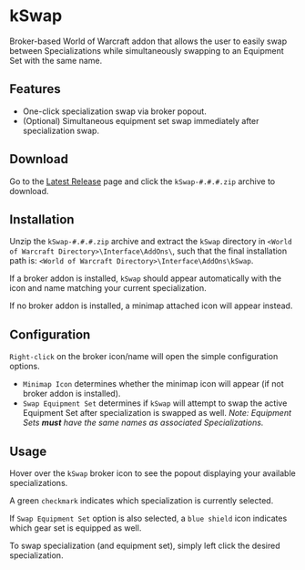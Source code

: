 # kSwap

Broker-based World of Warcraft addon that allows the user to easily swap between Specializations while simultaneously swapping to an Equipment Set with the same name.

## Features

- One-click specialization swap via broker popout.
- (Optional) Simultaneous equipment set swap immediately after specialization swap.

## Download

Go to the [Latest Release](https://github.com/GabeStah/kSwap/releases/latest) page and click the `kSwap-#.#.#.zip` archive to download.

## Installation

Unzip the `kSwap-#.#.#.zip` archive and extract the `kSwap` directory in `<World of Warcraft Directory>\Interface\AddOns\`, such that the final installation path is: `<World of Warcraft Directory>\Interface\AddOns\kSwap`.

If a broker addon is installed, `kSwap` should appear automatically with the icon and name matching your current specialization.

If no broker addon is installed, a minimap attached icon will appear instead.

## Configuration

`Right-click` on the broker icon/name will open the simple configuration options.

- `Minimap Icon` determines whether the minimap icon will appear (if not broker addon is installed).
- `Swap Equipment Set` determines if `kSwap` will attempt to swap the active Equipment Set after specialization is swapped as well.  _Note: Equipment Sets **must** have the same names as associated Specializations._

## Usage

Hover over the `kSwap` broker icon to see the popout displaying your available specializations.

A green `checkmark` indicates which specialization is currently selected.

If `Swap Equipment Set` option is also selected, a `blue shield` icon indicates which gear set is equipped as well.

To swap specialization (and equipment set), simply left click the desired specialization.
